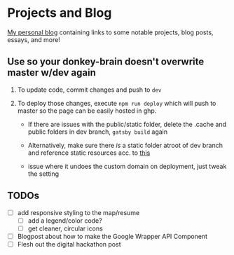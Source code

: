 # Projects and Blog

[My personal blog](https://www.murphyandhislaw.com) containing links to some notable projects, blog posts, essays, and more!

## Use so your donkey-brain doesn't overwrite master w/dev again

1. To update code, commit changes and push to `dev`
2. To deploy those changes, execute `npm run deploy` which will push to master so the page can be easily hosted in ghp.

    - If there are issues with the public/static folder, delete the .cache and public folders in dev branch, `gatsby build` again
    
    - Alternatively, make sure there _is_ a static folder atroot of dev branch and reference static resources acc. to [this](https://www.gatsbyjs.org/docs/static-folder/)

    - issue where it undoes the custom domain on deployment, just tweak the setting 
     
## TODOs
- [ ] add responsive styling to the map/resume
    - [ ] add a legend/color code?
    - [ ] get cleaner, circular icons
- [ ] Blogpost about how to make the Google Wrapper API Component
- [ ] Flesh out the digital hackathon post
